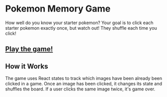 # Pokemon Memory Game
How well do you know your starter pokemon? Your goal is to click each starter pokemon exactly once, but watch out! They shuffle each time you click!

## [Play the game!](https://kiriwilliams.github.io/clicky-game-pages/)

## How it Works
The game uses React states to track which images have been already been clicked in a game. Once an image has been clicked, it changes its state and shuffles the board. If a user clicks the same image twice, it's game over.
